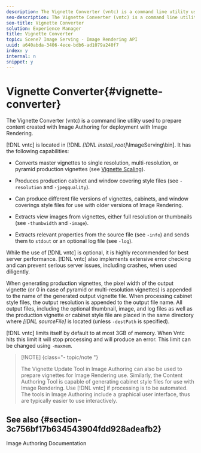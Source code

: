 ```yaml
---
description: The Vignette Converter (vntc) is a command line utility used to prepare content created with Image Authoring for deployment with Image Rendering.
seo-description: The Vignette Converter (vntc) is a command line utility used to prepare content created with Image Authoring for deployment with Image Rendering.
seo-title: Vignette Converter
solution: Experience Manager
title: Vignette Converter
topic: Scene7 Image Serving - Image Rendering API
uuid: a640abda-3406-4ece-bdb6-ad1079a240f7
index: y
internal: n
snippet: y
---
```


# Vignette Converter{#vignette-converter}

The Vignette Converter (vntc) is a command line utility used to prepare content created with Image Authoring for deployment with Image Rendering.

 [!DNL vntc] is located in [!DNL *[!DNL install_root]*\ImageServing\bin]. It has the following capabilities:

* Converts master vignettes to single resolution, multi-resolution, or pyramid production vignettes (see [Vignette Scaling](../../../../ir_api/vntc/utilities/c-ir-vignette-converter-vntc/c-ir-vignette-scaling.md#concept-e373a29c2f954df98d704c7723804585)). 
* Produces production cabinet and window covering style files (see `-resolution` and `-jpegquality`). 

* Can produce different file versions of vignettes, cabinets, and window coverings style files for use with older versions of Image Rendering. 
* Extracts view images from vignettes, either full resolution or thumbnails (see `-thumbwidth` and `-image`). 
* Extracts relevant properties from the source file (see `-info`) and sends them to `stdout` or an optional log file (see `-log`).

While the use of [!DNL vntc] is optional, it is highly recommended for best server performance. [!DNL vntc] also implements extensive error checking and can prevent serious server issues, including crashes, when used diligently.

When generating production vignettes, the pixel width of the output vignette (or 0 in case of pyramid or multi-resolution vignettes) is appended to the name of the generated output vignette file. When processing cabinet style files, the output resolution is appended to the output file name. All output files, including the optional thumbnail, image, and log files as well as the production vignette or cabinet style file are placed in the same directory where *[!DNL sourceFile]* is located (unless `-destPath` is specified).

[!DNL vntc] limits itself by default to at most 3GB of memory. When Vntc hits this limit it will stop processing and will produce an error. This limit can be changed using `-maxmem`.

>[!NOTE] {class="- topic/note "}
>
>The Vignette Update Tool in Image Authoring can also be used to prepare vignettes for Image Rendering use. Similarly, the Content Authoring Tool is capable of generating cabinet style files for use with Image Rendering. Use [!DNL vntc] if processing is to be automated. The tools in Image Authoring include a graphical user interface, thus are typically easier to use interactively.

## See also {#section-3c756bf17b634543904fdd928adeafb2}

Image Authoring Documentation 
